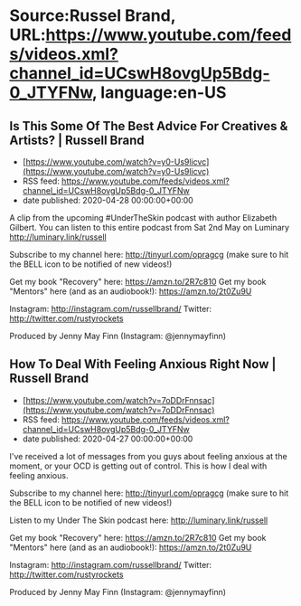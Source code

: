 # Source:Russel Brand, URL:https://www.youtube.com/feeds/videos.xml?channel_id=UCswH8ovgUp5Bdg-0_JTYFNw, language:en-US

## Is This Some Of The Best Advice For Creatives & Artists? | Russell Brand
 - [https://www.youtube.com/watch?v=y0-Us9licvc](https://www.youtube.com/watch?v=y0-Us9licvc)
 - RSS feed: https://www.youtube.com/feeds/videos.xml?channel_id=UCswH8ovgUp5Bdg-0_JTYFNw
 - date published: 2020-04-28 00:00:00+00:00

A clip from the upcoming #UnderTheSkin podcast with author Elizabeth Gilbert. You can listen to this entire podcast from Sat 2nd May on Luminary http://luminary.link/russell

Subscribe to my channel here: http://tinyurl.com/opragcg
(make sure to hit the BELL icon to be notified of new videos!)

Get my book "Recovery" here: https://amzn.to/2R7c810
Get my book "Mentors" here (and as an audiobook!): https://amzn.to/2t0Zu9U

Instagram: http://instagram.com/russellbrand/
Twitter: http://twitter.com/rustyrockets

Produced by Jenny May Finn (Instagram: @jennymayfinn)

## How To Deal With Feeling Anxious Right Now | Russell Brand
 - [https://www.youtube.com/watch?v=7oDDrFnnsac](https://www.youtube.com/watch?v=7oDDrFnnsac)
 - RSS feed: https://www.youtube.com/feeds/videos.xml?channel_id=UCswH8ovgUp5Bdg-0_JTYFNw
 - date published: 2020-04-27 00:00:00+00:00

I've received a lot of messages from you guys about feeling anxious at the moment, or your OCD is getting out of control. This is how I deal with feeling anxious. 

Subscribe to my channel here: http://tinyurl.com/opragcg
(make sure to hit the BELL icon to be notified of new videos!)

Listen to my Under The Skin podcast here: 
http://luminary.link/russell

Get my book "Recovery" here: https://amzn.to/2R7c810
Get my book "Mentors" here (and as an audiobook!): https://amzn.to/2t0Zu9U

Instagram: http://instagram.com/russellbrand/
Twitter: http://twitter.com/rustyrockets

Produced by Jenny May Finn (Instagram: @jennymayfinn)

